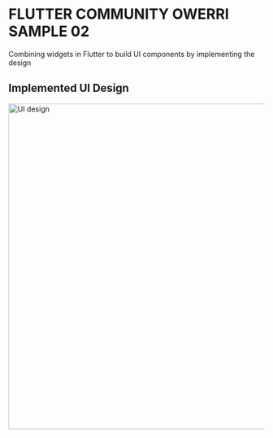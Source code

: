 # FLUTTER COMMUNITY OWERRI SAMPLE 02

Combining widgets in Flutter to build UI components by implementing the design

## Implemented UI Design

<a href="https://drive.google.com/uc?export=view&id=1qgeQS323ZcIW6j9lu-5r_pSSduDb8EET"><img alt="UI design" src="https://drive.google.com/uc?export=view&id=1qgeQS323ZcIW6j9lu-5r_pSSduDb8EET" style="width: 640px" title="Click to enlarge picture" />